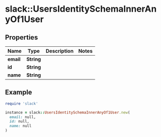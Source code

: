 # slack::UsersIdentitySchemaInnerAnyOf1User

## Properties

| Name | Type | Description | Notes |
| ---- | ---- | ----------- | ----- |
| **email** | **String** |  |  |
| **id** | **String** |  |  |
| **name** | **String** |  |  |

## Example

```ruby
require 'slack'

instance = slack::UsersIdentitySchemaInnerAnyOf1User.new(
  email: null,
  id: null,
  name: null
)
```

